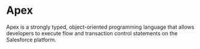 # Apex

Apex is a strongly typed, object-oriented programming language that allows developers to execute flow and transaction control statements on the Salesforce platform.
